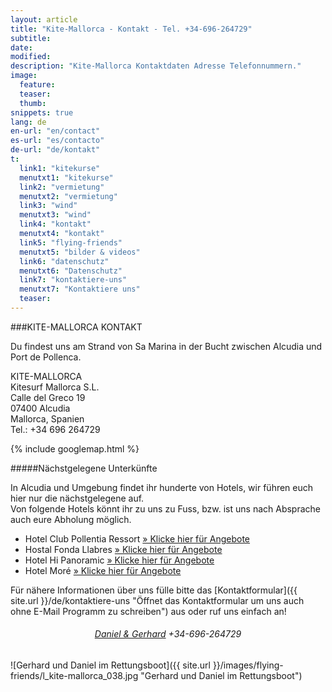 ```yaml
---
layout: article
title: "Kite-Mallorca - Kontakt - Tel. +34-696-264729"
subtitle: 
date: 
modified:
description: "Kite-Mallorca Kontaktdaten Adresse Telefonnummern."
image:
  feature:
  teaser:
  thumb:
snippets: true
lang: de
en-url: "en/contact"
es-url: "es/contacto"
de-url: "de/kontakt"
t:
  link1: "kitekurse"
  menutxt1: "kitekurse"
  link2: "vermietung"
  menutxt2: "vermietung"
  link3: "wind"
  menutxt3: "wind"
  link4: "kontakt"
  menutxt4: "kontakt"
  link5: "flying-friends"
  menutxt5: "bilder & videos"
  link6: "datenschutz"
  menutxt6: "Datenschutz"
  link7: "kontaktiere-uns"
  menutxt7: "Kontaktiere uns"
  teaser:
---
```


###KITE-MALLORCA KONTAKT

Du findest uns am Strand von Sa Marina in der Bucht zwischen Alcudia und Port de Pollenca.

KITE-MALLORCA  
Kitesurf Mallorca S.L.  
Calle del Greco 19  
07400 Alcudia  
Mallorca, Spanien  
Tel.: +34 696 264729  

{% include googlemap.html %}

#####Nächstgelegene Unterkünfte

In Alcudia und Umgebung findet ihr hunderte von Hotels, wir führen euch hier nur die nächstgelegene auf.  
Von folgende Hotels könnt ihr zu uns zu Fuss, bzw. ist uns nach Absprache auch eure Abholung möglich.

- Hotel Club Pollentia Ressort <a href="https://www.clubpollentia.com/?lang=de" rel="nofollow" title="www.clubpollentia.com">» Klicke hier für Angebote</a>
- Hostal Fonda Llabres <a href="http://www.fondallabres.com/d_alcudia.htm" rel="nofollow" title="www.fondallabres.com">» Klicke hier für Angebote</a>
- Hotel Hi Panoramic <a href="http://www.hihotels.net/de/hotels/7-smartline-panoramic" rel="nofollow" title="www.hihotels.net">» Klicke hier für Angebote</a>
- Hotel Moré <a href="http://www.hotelmore.com/de/hotel-more-alcudia" rel="nofollow" title="www.hotelmore.com">» Klicke hier für Angebote</a>

Für nähere Informationen über uns fülle bitte das [Kontaktformular]({{ site.url }}/de/kontaktiere-uns "Öffnet das Kontaktformular um uns auch ohne E-Mail Programm zu schreiben") aus oder ruf uns einfach an!

<h6 style='text-align: center;'><a href="{{ site.url }}/de/kontaktiere-uns" title="Öffnet das Kontaktformular um uns zu schreiben">Daniel & Gerhard</a> +34-696-264729</h6>

![Gerhard und Daniel im Rettungsboot]({{ site.url }}/images/flying-friends/l_kite-mallorca_038.jpg "Gerhard und Daniel im Rettungsboot")
